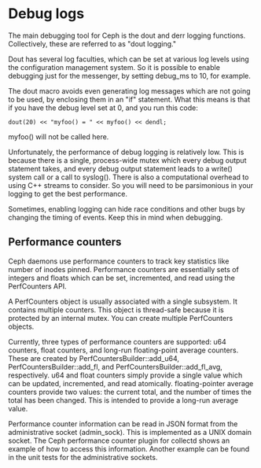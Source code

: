 # Debug logs

The main debugging tool for Ceph is the dout and derr logging functions.
Collectively, these are referred to as \"dout logging.\"

Dout has several log faculties, which can be set at various log levels
using the configuration management system. So it is possible to enable
debugging just for the messenger, by setting debug_ms to 10, for
example.

The dout macro avoids even generating log messages which are not going
to be used, by enclosing them in an \"if\" statement. What this means is
that if you have the debug level set at 0, and you run this code:

    dout(20) << "myfoo() = " << myfoo() << dendl;

myfoo() will not be called here.

Unfortunately, the performance of debug logging is relatively low. This
is because there is a single, process-wide mutex which every debug
output statement takes, and every debug output statement leads to a
write() system call or a call to syslog(). There is also a computational
overhead to using C++ streams to consider. So you will need to be
parsimonious in your logging to get the best performance.

Sometimes, enabling logging can hide race conditions and other bugs by
changing the timing of events. Keep this in mind when debugging.

## Performance counters

Ceph daemons use performance counters to track key statistics like
number of inodes pinned. Performance counters are essentially sets of
integers and floats which can be set, incremented, and read using the
PerfCounters API.

A PerfCounters object is usually associated with a single subsystem. It
contains multiple counters. This object is thread-safe because it is
protected by an internal mutex. You can create multiple PerfCounters
objects.

Currently, three types of performance counters are supported: u64
counters, float counters, and long-run floating-point average counters.
These are created by PerfCountersBuilder::add_u64,
PerfCountersBuilder::add_fl, and PerfCountersBuilder::add_fl_avg,
respectively. u64 and float counters simply provide a single value which
can be updated, incremented, and read atomically. floating-pointer
average counters provide two values: the current total, and the number
of times the total has been changed. This is intended to provide a
long-run average value.

Performance counter information can be read in JSON format from the
administrative socket (admin_sock). This is implemented as a UNIX domain
socket. The Ceph performance counter plugin for collectd shows an
example of how to access this information. Another example can be found
in the unit tests for the administrative sockets.
